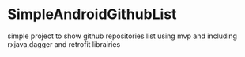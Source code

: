# SimpleAndroidGithubList
simple project to show github repositories list using mvp and including rxjava,dagger and retrofit librairies

